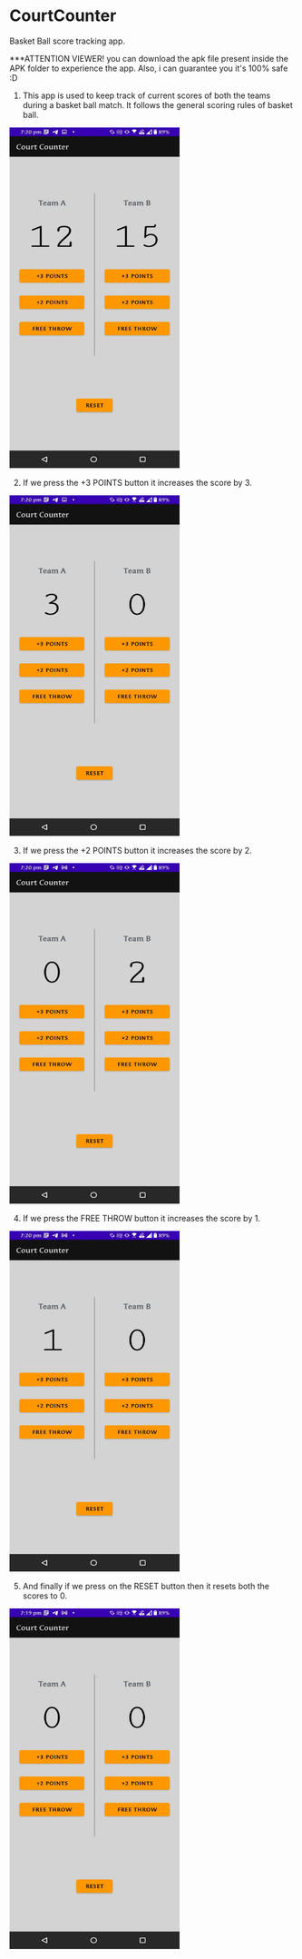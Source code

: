 # CourtCounter
Basket Ball score tracking app.

***ATTENTION VIEWER! you can download the apk file present inside the APK folder to experience the app. Also, i can guarantee you it's 100% safe :D

1. This app is used to keep track of current scores of both the teams during a basket ball match. It follows the general scoring rules of basket ball.


<img src="images/scores.jpeg" width="300" height="600">

2.  If we press the +3 POINTS button it increases the score by 3.


<img src="images/3.jpeg" width="300" height="600">


3.  If we press the +2 POINTS button it increases the score by 2.


<img src="images/2.jpeg" width="300" height="600">


4. If we press the FREE THROW button it increases the score by 1.

<img src="images/1.jpeg" width="300" height="600">


5. And finally if we press on the RESET button then it resets both the scores to 0.

<img src="images/reset.jpeg" width="300" height="600">

